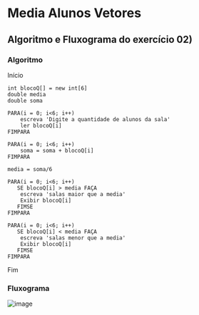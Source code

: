 # Media Alunos Vetores 
## Algoritmo e Fluxograma do exercício 02)

### Algoritmo
Início

	int blocoQ[] = new int[6]
	double media
	double soma
	
	PARA(i = 0; i<6; i++) 
		escreva 'Digite a quantidade de alunos da sala'
		ler blocoQ[i]
	FIMPARA

	PARA(i = 0; i<6; i++) 
		soma = soma + blocoQ[i]
	FIMPARA
	
	media = soma/6

	PARA(i = 0; i<6; i++) 
	   SE blocoQ[i] > media FAÇA
		escreva 'salas maior que a media'
		Exibir blocoQ[i]
	   FIMSE
	FIMPARA

	PARA(i = 0; i<6; i++) 
	   SE blocoQ[i] < media FAÇA
		escreva 'salas menor que a media'
		Exibir blocoQ[i]
	   FIMSE
	FIMPARA
	
Fim

### Fluxograma
![image](https://user-images.githubusercontent.com/104536317/170089891-4e5fd88b-533c-4580-b92b-ccc86b21f0c9.png)
